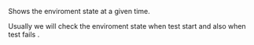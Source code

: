 Shows the enviroment state at a given time.

Usually we will check the enviroment state when test start and also when test fails .
